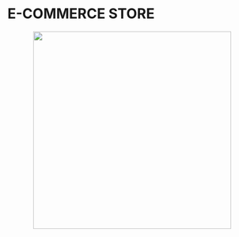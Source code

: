 # E-COMMERCE STORE

<p align="center">
<img src='Alienrazor/FB_IMG_16841414531769232.jpg' style="height:400px;width:400px;" >
